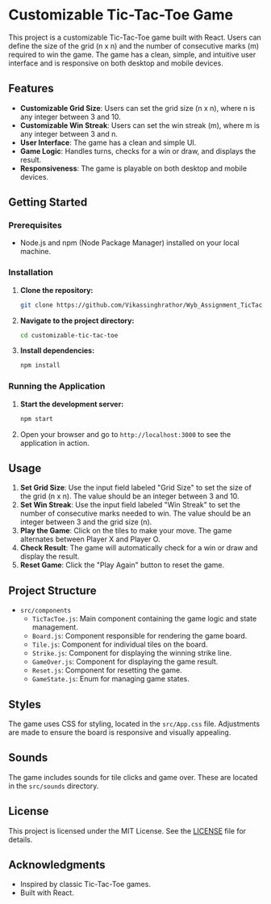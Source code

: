 # Customizable Tic-Tac-Toe Game

This project is a customizable Tic-Tac-Toe game built with React. Users can define the size of the grid (n x n) and the number of consecutive marks (m) required to win the game. The game has a clean, simple, and intuitive user interface and is responsive on both desktop and mobile devices.

## Features

- **Customizable Grid Size**: Users can set the grid size (n x n), where n is any integer between 3 and 10.
- **Customizable Win Streak**: Users can set the win streak (m), where m is any integer between 3 and n.
- **User Interface**: The game has a clean and simple UI.
- **Game Logic**: Handles turns, checks for a win or draw, and displays the result.
- **Responsiveness**: The game is playable on both desktop and mobile devices.

## Getting Started

### Prerequisites

- Node.js and npm (Node Package Manager) installed on your local machine.

### Installation

1. **Clone the repository:**
    ```bash
    git clone https://github.com/Vikassinghrathor/Wyb_Assignment_TicTacToe.git
    ```
2. **Navigate to the project directory:**
    ```bash
    cd customizable-tic-tac-toe
    ```
3. **Install dependencies:**
    ```bash
    npm install
    ```

### Running the Application

1. **Start the development server:**
    ```bash
    npm start
    ```
2. Open your browser and go to `http://localhost:3000` to see the application in action.

## Usage

1. **Set Grid Size**: Use the input field labeled "Grid Size" to set the size of the grid (n x n). The value should be an integer between 3 and 10.
2. **Set Win Streak**: Use the input field labeled "Win Streak" to set the number of consecutive marks needed to win. The value should be an integer between 3 and the grid size (n).
3. **Play the Game**: Click on the tiles to make your move. The game alternates between Player X and Player O.
4. **Check Result**: The game will automatically check for a win or draw and display the result.
5. **Reset Game**: Click the "Play Again" button to reset the game.

## Project Structure

- `src/components`
  - `TicTacToe.js`: Main component containing the game logic and state management.
  - `Board.js`: Component responsible for rendering the game board.
  - `Tile.js`: Component for individual tiles on the board.
  - `Strike.js`: Component for displaying the winning strike line.
  - `GameOver.js`: Component for displaying the game result.
  - `Reset.js`: Component for resetting the game.
  - `GameState.js`: Enum for managing game states.

## Styles

The game uses CSS for styling, located in the `src/App.css` file. Adjustments are made to ensure the board is responsive and visually appealing.

## Sounds

The game includes sounds for tile clicks and game over. These are located in the `src/sounds` directory.

## License

This project is licensed under the MIT License. See the [LICENSE](LICENSE) file for details.

## Acknowledgments

- Inspired by classic Tic-Tac-Toe games.
- Built with React.


